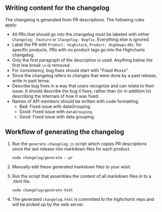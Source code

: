 ## Writing content for the changelog
The changelog is generated from PR descriptions. The following rules apply:
* All PRs that should go into the changelog must be labeled with either
`Changelog: Feature` or `Changelog: Bugfix`. Everything else is ignored.
* Label the PR with `Product: Highstock`, `Product: Highmaps` etc. for specific
products. PRs with no product tags go into the Highcharts changelog.
* Only the first paragraph of the description is used. Anything below the first
line break `\n` is removed.
* For consistency, bug fixes should start with "Fixed #xxxx".
* Since the changelog refers to changes that were done by a past release, write
in past tense.
* Describe bug fixes in a way that users recognize and can relate to their issue. It should describe the bug it fixes, rather than (or in addition to) describing the internals of how it was fixed.
* Names of API members should be written with code formatting.
    * Bad: Fixed issue with dataGrouping.
    * Good: Fixed issue with `dataGrouping`.
    * Good: Fixed issue with data grouping.


## Workflow of generating the changelog
1. Run the `generate-changelog.js` script which copies PR descriptions since the last release into markdown files for each product.

    ```
    node changelog/generate --pr
    ```

3. Manually edit these generated markdown files to your wish.

4. Run the script that assembles the content of all markdown files in to a .html file.

    ```
    node changelog/generate-html
    ```

5. The generated `changelog.html` is committed to the _highcharts_ repo and will be picked up by the web server.
